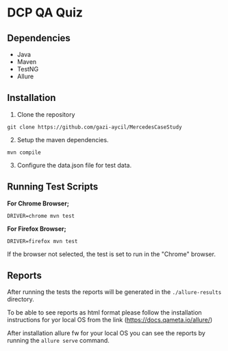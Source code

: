 # DCP QA Quiz

## Dependencies

- Java
- Maven
- TestNG
- Allure


## Installation

1. Clone the repository

```shell
git clone https://github.com/gazi-aycil/MercedesCaseStudy
```

2. Setup the maven dependencies.

```shell
mvn compile
```

3. Configure the data.json file for test data.


## Running Test Scripts

**For Chrome Browser;**
```shell
DRIVER=chrome mvn test
```

**For Firefox Browser;**

```shell
DRIVER=firefox mvn test
```


If the browser not selected, the test is set to run in the "Chrome" browser.


## Reports


After running the tests the reports will be generated in the `./allure-results` directory.

To be able to see reports as html format please follow the installation instructions for yor local OS from the link (https://docs.qameta.io/allure/)

After installation allure fw for your local OS you can see the reports by running the `allure serve` command.